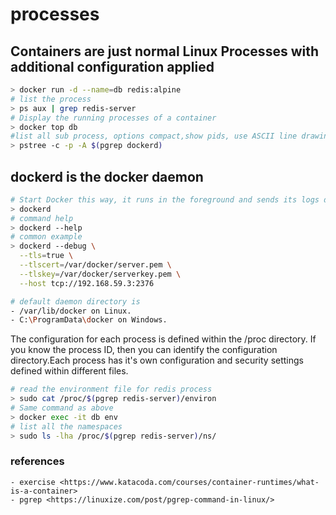 # processes

## Containers are just normal Linux Processes with additional configuration applied

```bash
> docker run -d --name=db redis:alpine
# list the process
> ps aux | grep redis-server
# Display the running processes of a container
> docker top db
#list all sub process, options compact,show pids, use ASCII line drawing character
> pstree -c -p -A $(pgrep dockerd)
```

## dockerd is the docker daemon

```bash
# Start Docker this way, it runs in the foreground and sends its logs directly to your terminal.
> dockerd
# command help
> dockerd --help
# common example
> dockerd --debug \
  --tls=true \
  --tlscert=/var/docker/server.pem \
  --tlskey=/var/docker/serverkey.pem \
  --host tcp://192.168.59.3:2376

# default daemon directory is
- /var/lib/docker on Linux.
- C:\ProgramData\docker on Windows.
```

The configuration for each process is defined within the /proc directory. If you know the process ID, then you can identify the configuration directory.Each process has it's own configuration and security settings defined within different files.

```bash
# read the environment file for redis process
> sudo cat /proc/$(pgrep redis-server)/environ
# Same command as above
> docker exec -it db env
# list all the namespaces
> sudo ls -lha /proc/$(pgrep redis-server)/ns/

```

### references

    - exercise <https://www.katacoda.com/courses/container-runtimes/what-is-a-container>
    - pgrep <https://linuxize.com/post/pgrep-command-in-linux/>
